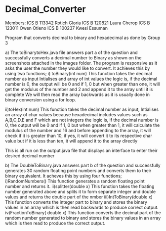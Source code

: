 # Decimal_Converter
Members:
ICS B 113342 Rotich Gloria 
ICS B 120821 Laura Cherop
ICS B 123011 Owen Otieno
ICS B 100237 Kwesi Essuman

Program that converts decimal to binary and hexadecimal as done by Group 3

a)
The toBinarytoHex.java file answers part a of the question and successfully converts a decimal number to Binary as shown on the screenshots attached in the images folder.
The program is responsive as it asks the user the number they would like to convert.
It achieves this by using two functions;
  i)  toBinary(int num) 
  This function takes the decimal number as input
  Intialises and array of int values
  the logic is, if the decimal number is 0, the output will be 0 and if 1, 0
  but when greater than one, it will get the modulus of the number and 2 and append it to the array until it is complete
  We will then read the array backwards as it is usually done in binary conversion using a for loop.
  
  ii)toHex(int num)
  This function takes the decimal number as input,
  Intialises an array of char values because hexadecimal includes values such as A,B,C,D,E and F which are not integers
  the logic is, if the decimal number is 0, the output will be 0 and if 1, 0
  but when greater than 1, it will calculate the modulus of the number and 16
  and before appending to the array, it will check if it is greater than 10, if yes, it will convert it to its respective char value
  but if it is less than ten, it will append it to the array directly
  
This is all run on the output.java file that displays an interface to enter their desired decimal number
  
b)
The DoubleToBinary.java answers part b of the question and successfully generates 30 random floating point numbers and converts them to their binary equivalent.
It acheves this by using four functions;
  i)RandomNumbers()
  This function generates a random floating point number and returns it.
  ii)splitter(double x)
  This function takes the floating number generated above and splits it to form separate integer and double values and returns the double part of the nmber
  iii)IntToBinary(double x)
  This function converts the integer part to binary and stores the binary values in an array which is then read backwards to produce correct output. 
  iv)FractionToBinary( double x)
  This function converts the decimal part of the random number generated to binary and stores the binary values in an array which is then read to produce the correct output.
  
  
